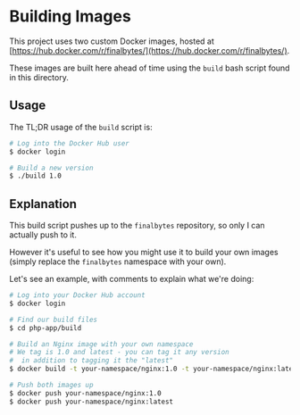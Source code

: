 # Building Images

This project uses two custom Docker images, hosted at [https://hub.docker.com/r/finalbytes/](https://hub.docker.com/r/finalbytes/).

These images are built here ahead of time using the `build` bash script found in this directory.

## Usage

The TL;DR usage of the `build` script is:

```bash
# Log into the Docker Hub user
$ docker login

# Build a new version
$ ./build 1.0
```

## Explanation

This build script pushes up to the `finalbytes` repository, so only I can actually push to it.

However it's useful to see how you might use it to build your own images (simply replace the `finalbytes` namespace with your own).

Let's see an example, with comments to explain what we're doing:

```bash
# Log into your Docker Hub account
$ docker login

# Find our build files
$ cd php-app/build

# Build an Nginx image with your own namespace
# We tag is 1.0 and latest - you can tag it any version
#  in addition to tagging it the "latest"
$ docker build -t your-namespace/nginx:1.0 -t your-namespace/nginx:latest

# Push both images up
$ docker push your-namespace/nginx:1.0
$ docker push your-namespace/nginx:latest
```
